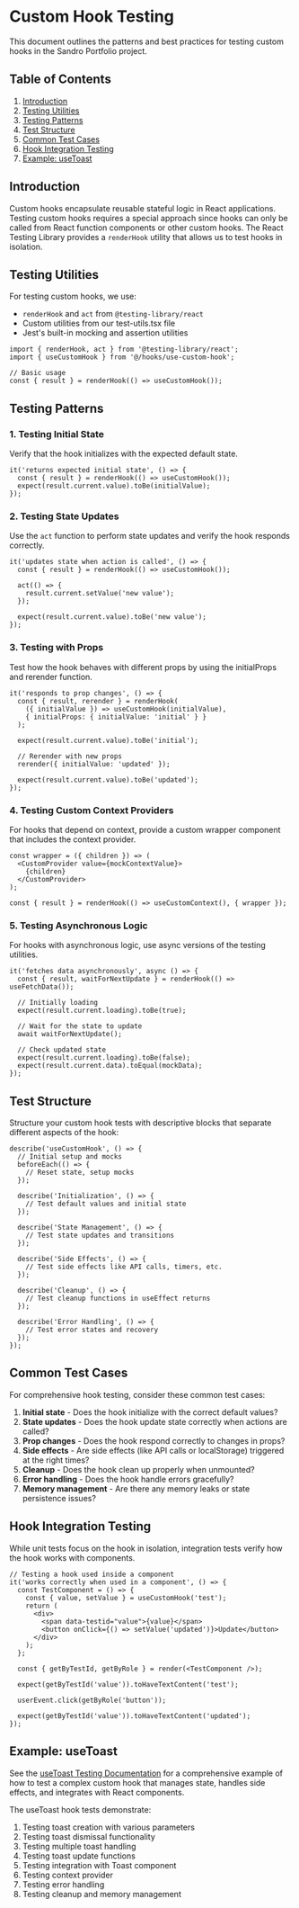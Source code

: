 # Custom Hook Testing

This document outlines the patterns and best practices for testing custom hooks in the Sandro Portfolio project.

## Table of Contents

1. [Introduction](#introduction)
2. [Testing Utilities](#testing-utilities)
3. [Testing Patterns](#testing-patterns)
4. [Test Structure](#test-structure)
5. [Common Test Cases](#common-test-cases)
6. [Hook Integration Testing](#hook-integration-testing)
7. [Example: useToast](#example-usetoast)

## Introduction

Custom hooks encapsulate reusable stateful logic in React applications. Testing custom hooks requires a special approach since hooks can only be called from React function components or other custom hooks. The React Testing Library provides a `renderHook` utility that allows us to test hooks in isolation.

## Testing Utilities

For testing custom hooks, we use:

- `renderHook` and `act` from `@testing-library/react`
- Custom utilities from our test-utils.tsx file
- Jest's built-in mocking and assertion utilities

```tsx
import { renderHook, act } from '@testing-library/react';
import { useCustomHook } from '@/hooks/use-custom-hook';

// Basic usage
const { result } = renderHook(() => useCustomHook());
```

## Testing Patterns

### 1. Testing Initial State

Verify that the hook initializes with the expected default state.

```tsx
it('returns expected initial state', () => {
  const { result } = renderHook(() => useCustomHook());
  expect(result.current.value).toBe(initialValue);
});
```

### 2. Testing State Updates

Use the `act` function to perform state updates and verify the hook responds correctly.

```tsx
it('updates state when action is called', () => {
  const { result } = renderHook(() => useCustomHook());
  
  act(() => {
    result.current.setValue('new value');
  });
  
  expect(result.current.value).toBe('new value');
});
```

### 3. Testing with Props

Test how the hook behaves with different props by using the initialProps and rerender function.

```tsx
it('responds to prop changes', () => {
  const { result, rerender } = renderHook(
    ({ initialValue }) => useCustomHook(initialValue),
    { initialProps: { initialValue: 'initial' } }
  );
  
  expect(result.current.value).toBe('initial');
  
  // Rerender with new props
  rerender({ initialValue: 'updated' });
  
  expect(result.current.value).toBe('updated');
});
```

### 4. Testing Custom Context Providers

For hooks that depend on context, provide a custom wrapper component that includes the context provider.

```tsx
const wrapper = ({ children }) => (
  <CustomProvider value={mockContextValue}>
    {children}
  </CustomProvider>
);

const { result } = renderHook(() => useCustomContext(), { wrapper });
```

### 5. Testing Asynchronous Logic

For hooks with asynchronous logic, use async versions of the testing utilities.

```tsx
it('fetches data asynchronously', async () => {
  const { result, waitForNextUpdate } = renderHook(() => useFetchData());
  
  // Initially loading
  expect(result.current.loading).toBe(true);
  
  // Wait for the state to update
  await waitForNextUpdate();
  
  // Check updated state
  expect(result.current.loading).toBe(false);
  expect(result.current.data).toEqual(mockData);
});
```

## Test Structure

Structure your custom hook tests with descriptive blocks that separate different aspects of the hook:

```tsx
describe('useCustomHook', () => {
  // Initial setup and mocks
  beforeEach(() => {
    // Reset state, setup mocks
  });
  
  describe('Initialization', () => {
    // Test default values and initial state
  });
  
  describe('State Management', () => {
    // Test state updates and transitions
  });
  
  describe('Side Effects', () => {
    // Test side effects like API calls, timers, etc.
  });
  
  describe('Cleanup', () => {
    // Test cleanup functions in useEffect returns
  });
  
  describe('Error Handling', () => {
    // Test error states and recovery
  });
});
```

## Common Test Cases

For comprehensive hook testing, consider these common test cases:

1. **Initial state** - Does the hook initialize with the correct default values?
2. **State updates** - Does the hook update state correctly when actions are called?
3. **Prop changes** - Does the hook respond correctly to changes in props?
4. **Side effects** - Are side effects (like API calls or localStorage) triggered at the right times?
5. **Cleanup** - Does the hook clean up properly when unmounted?
6. **Error handling** - Does the hook handle errors gracefully?
7. **Memory management** - Are there any memory leaks or state persistence issues?

## Hook Integration Testing

While unit tests focus on the hook in isolation, integration tests verify how the hook works with components.

```tsx
// Testing a hook used inside a component
it('works correctly when used in a component', () => {
  const TestComponent = () => {
    const { value, setValue } = useCustomHook('test');
    return (
      <div>
        <span data-testid="value">{value}</span>
        <button onClick={() => setValue('updated')}>Update</button>
      </div>
    );
  };
  
  const { getByTestId, getByRole } = render(<TestComponent />);
  
  expect(getByTestId('value')).toHaveTextContent('test');
  
  userEvent.click(getByRole('button'));
  
  expect(getByTestId('value')).toHaveTextContent('updated');
});
```

## Example: useToast

See the [useToast Testing Documentation](./use-toast.md) for a comprehensive example of how to test a complex custom hook that manages state, handles side effects, and integrates with React components.

The useToast hook tests demonstrate:

1. Testing toast creation with various parameters
2. Testing toast dismissal functionality
3. Testing multiple toast handling
4. Testing toast update functions
5. Testing integration with Toast component
6. Testing context provider
7. Testing error handling
8. Testing cleanup and memory management 